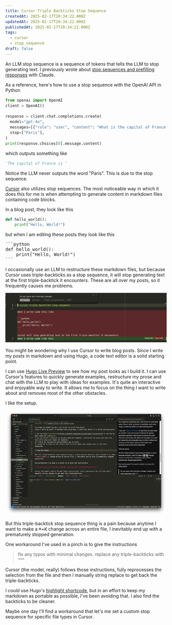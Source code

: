 ```yaml
---
title: Cursor Triple Backticks Stop Sequence
createdAt: 2025-02-17T20:34:22.000Z
updatedAt: 2025-02-17T20:34:22.000Z
publishedAt: 2025-02-17T20:34:22.000Z
tags:
  - cursor
  - stop_sequence
draft: false
---
```


An LLM stop sequence is a sequence of tokens that tells the LLM to stop generating text.
I previously wrote about [stop sequences and prefilling responses](/til/prompting/prefill-and-stop-sequences) with Claude.

As a reference, here's how to use a stop sequence with the OpenAI API in Python

```python
from openai import OpenAI
client = OpenAI()

response = client.chat.completions.create(
  model="gpt-4o",
  messages=[{"role": "user", "content": "What is the capital of France?"}],
  stop=["Paris"],
)
print(response.choices[0].message.content)
```

which outputs something like

```python
'The capital of France is '
```

Notice the LLM never outputs the word "Paris".
This is due to the stop sequence.

[Cursor](https://www.cursor.com/) also utilizes stop sequences.
The most noticeable way in which it does this for me is when attempting to generate content in markdown files containing code blocks.

In a blog post, they look like this


```python
def hello_world():
    print("Hello, World!")
```

but when I am editing these posts they look like this

<pre>
```python
def hello_world():
    print("Hello, World!")
```
</pre>

I occasionally use an LLM to restructure these markdown files, but because Cursor uses triple-backticks as a stop sequence, it will stop generating text at the first triple-backtick it encounters.
These are all over my posts, so it frequently causes me problems.

![Screenshot showing Cursor's chat interface stopping generation at a triple backtick in a markdown file](images/cursor-stop-sequence.png)

You might be wondering why I use Cursor to write blog posts.
Since I write my posts in markdown and using Hugo, a code text editor is a solid starting point.

I can use [Hugo Live Preview](https://github.com/mejedi/vscode-hugo-live-preview) to see how my post looks as I build it.
I can use Cursor's features to quickly generate examples, restructure my prose and chat with the LLM to play with ideas for examples.
It's quite an interactive and enjoyable way to write.
It allows me to focus on the thing I want to write about and removes most of the other obstacles.

I like the setup.

![Screenshot showing Cursor's editor interface with Hugo Live Preview panel open, demonstrating the integrated development environment for writing blog posts](images/cursor-hugo-setup.png)

But this triple-backtick stop sequence thing is a pain because anytime I want to make a <kbd>⌘</kbd>+<kbd>K</kbd> change across an entire file, I inevitably end up with a prematurely stopped generation.

One workaround I've used in a pinch is to give the instructions

> fix any typos with minimal changes. replace any triple-backticks with ^^^

Cursor (the model, really) follows those instructions, fully reprocesses the selection from the file and then I manually string replace to get back the triple-backticks.

I _could_ use Hugo's [highlight shortcode](https://gohugo.io/content-management/syntax-highlighting/), but in an effort to keep my markdown as portable as possible, I've been avoiding that.
I also find the backticks to be cleaner.

Maybe one day I'll find a workaround that let's me set a custom stop sequence for specific file types in Cursor.
